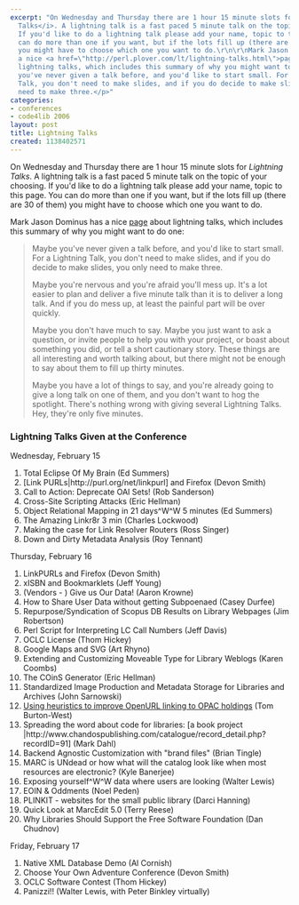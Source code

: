 ```yaml
---
excerpt: "On Wednesday and Thursday there are 1 hour 15 minute slots for <i>Lightning
  Talks</i>. A lightning talk is a fast paced 5 minute talk on the topic of your choosing.
  If you'd like to do a lightning talk please add your name, topic to this page. You
  can do more than one if you want, but if the lots fill up (there are 30 of them)
  you might have to choose which one you want to do.\r\n\r\nMark Jason Dominus has
  a nice <a href=\"http://perl.plover.com/lt/lightning-talks.html\">page</a> about
  lightning talks, which includes this summary of why you might want to do one:\r\n\r\n<blockquote>\r\n<p>Maybe
  you've never given a talk before, and you'd like to start small. For a Lightning
  Talk, you don't need to make slides, and if you do decide to make slides, you only
  need to make three.</p>"
categories:
- conferences
- code4lib 2006
layout: post
title: Lightning Talks
created: 1138402571
---
```

On Wednesday and Thursday there are 1 hour 15 minute slots for <i>Lightning Talks</i>. A lightning talk is a fast paced 5 minute talk on the topic of your choosing. If you'd like to do a lightning talk please add your name, topic to this page. You can do more than one if you want, but if the lots fill up (there are 30 of them) you might have to choose which one you want to do.

Mark Jason Dominus has a nice <a href="http://perl.plover.com/lt/lightning-talks.html">page</a> about lightning talks, which includes this summary of why you might want to do one:

<blockquote>
<p>Maybe you've never given a talk before, and you'd like to start small. For a Lightning Talk, you don't need to make slides, and if you do decide to make slides, you only need to make three.</p>

<p>Maybe you're nervous and you're afraid you'll mess up. It's a lot easier to plan and deliver a five minute talk than it is to deliver a long talk. And if you do mess up, at least the painful part will be over quickly.</p>

<p>Maybe you don't have much to say. Maybe you just want to ask a question, or invite people to help you with your project, or boast about something you did, or tell a short cautionary story. These things are all interesting and worth talking about, but there might not be enough to say about them to fill up thirty minutes.</p>

<p>Maybe you have a lot of things to say, and you're already going to give a long talk on one of them, and you don't want to hog the spotlight. There's nothing wrong with giving several Lightning Talks. Hey, they're only five minutes.</p>
</blockquote>

<h3>Lightning Talks Given at the Conference</h3>

Wednesday, February 15

<ol>
<li>Total Eclipse Of My Brain (Ed Summers)</li>
<li>[Link PURLs|http://purl.org/net/linkpurl] and Firefox (Devon Smith)</li>
<li>Call to Action: Deprecate OAI Sets! (Rob Sanderson)</li>
<li>Cross-Site Scripting Attacks (Eric Hellman)</li>
<li>Object Relational Mapping in 21 days^W^W 5 minutes (Ed Summers)</li>
<li>The Amazing Linkr8r 3 min (Charles Lockwood)</li>
<li>Making the case for Link Resolver Routers (Ross Singer)</li>
<li>Down and Dirty Metadata Analysis (Roy Tennant)</li>
</ol>

Thursday, February 16

<ol>
<li>LinkPURLs and Firefox (Devon Smith)</li>
<li>xISBN and Bookmarklets (Jeff Young)</li>
<li>(Vendors - ) Give us Our Data! (Aaron Krowne)</li>
<li>How to Share User Data without getting Subpoenaed (Casey Durfee)</li>
<li>Repurpose/Syndication of Scopus DB Results on Library Webpages (Jim Robertson)</li>
<li>Perl Script for Interpreting LC Call Numbers (Jeff Davis)</li>
<li>OCLC License (Thom Hickey)</li>
<li>Google Maps and SVG (Art Rhyno)</li>
<li>Extending and Customizing Moveable Type for Library Weblogs (Karen Coombs)</li>
<li>The COinS Generator (Eric Hellman)</li>
<li>Standardized Image Production and Metadata Storage for Libraries and Archives (John Sarnowski)</li>
<li><a href="http://library.pub.getty.edu:8100/code4lib06.html">Using heuristics to improve OpenURL linking to OPAC holdings</a> (Tom Burton-West)</li>
<li>Spreading the word about code for libraries: [a book project |http://www.chandospublishing.com/catalogue/record_detail.php?recordID=91] (Mark Dahl)</li>
<li>Backend Agnostic Customization with "brand files" (Brian Tingle)</li>
<li>MARC is UNdead or how what will the catalog look like when most resources are electronic? (Kyle Banerjee)</li>
<li>Exposing yourself^W^W data where users are looking (Walter Lewis)</li>
<li>EOIN & Oddments (Noel Peden)</li>
<li>PLINKIT - websites for the small public library (Darci Hanning)</li>
<li> Quick Look at MarcEdit 5.0 (Terry Reese)</li>
<li>Why Libraries Should Support the Free Software Foundation (Dan Chudnov)</li>
</ol>

Friday, February 17

<ol>
<li>Native XML Database Demo (Al Cornish)</li>
<li>Choose Your Own Adventure Conference (Devon Smith)</li>
<li>OCLC Software Contest (Thom Hickey)</li>
<li>Panizzi!! (Walter Lewis, with Peter Binkley virtually)</li>
<ol>

